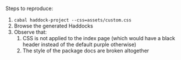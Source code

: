 Steps to reproduce:

1. `cabal haddock-project --css=assets/custom.css`
2. Browse the generated Haddocks
3. Observe that:
    1. CSS is not applied to the index page (which would have a black header instead of the default purple otherwise)
    2. The style of the package docs are broken altogether
